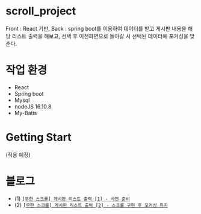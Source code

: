 # scroll_project
Front : React 기반, Back : spring boot를 이용하여 데이터를 받고 게시판 내용을 해당 리스트 출력을 해보고, 선택 후 이전화면으로 돌아갈 시 선택된 데이터에 포커싱을 맞춘다.


# 작업 환경
- React
- Spring boot
- Mysql
- nodeJS 16.10.8
- My-Batis


# Getting Start
(적용 예정)


# 블로그
- (1) [`[무한 스크롤] 게시판 리스트 출력 [1] - 사전 준비`](https://berkley.tistory.com/21)
- (2) [`[무한 스크롤] 게시판 리스트 출력 [2] - 스크롤 구현 후 포커싱 유지`](https://berkley.tistory.com/22)